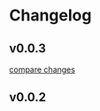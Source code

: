 # Changelog


## v0.0.3

[compare changes](https://github.com/kgarchie/form-builder/compare/v0.0.2...v0.0.3)

## v0.0.2

